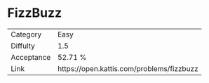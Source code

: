 # FizzBuzz

<table>
    <tr>
        <td>Category</td>
        <td>Easy</td>
    </tr>
    <tr>
        <td>Diffulty</td>
        <td>1.5</td>
    </tr>
    <tr>
        <td>Acceptance</td>
        <td>52.71 %</td>
    </tr>
    <tr>
        <td>Link</td>
        <td>https://open.kattis.com/problems/fizzbuzz</td>
    </tr>
</table>